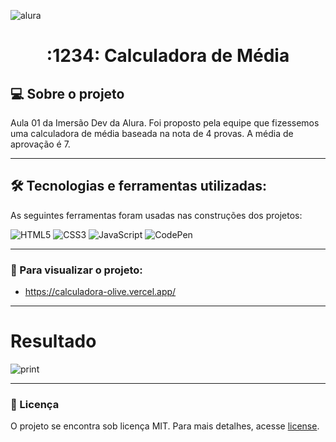 ![alura](https://i.pinimg.com/originals/c2/48/05/c248059edddbd62ec65af6235998f901.png)



<h1 align="center"> :1234: Calculadora de Média </h1>

## 💻 Sobre o projeto

Aula 01 da Imersão Dev da Alura. Foi proposto pela equipe que fizessemos uma calculadora de média baseada na nota de 4 provas. A média de aprovação é 7. 

---

## 🛠 Tecnologias e ferramentas utilizadas:

As seguintes ferramentas foram usadas nas construções dos projetos:

![HTML5](https://img.shields.io/badge/html5-%23E34F26.svg?style=for-the-badge&logo=html5&logoColor=white)
![CSS3](https://img.shields.io/badge/css3-%231572B6.svg?style=for-the-badge&logo=css3&logoColor=white)
![JavaScript](https://img.shields.io/badge/javascript-%23323330.svg?style=for-the-badge&logo=javascript&logoColor=%23F7DF1E)
![CodePen](https://img.shields.io/badge/Codepen-000000?style=for-the-badge&logo=codepen&logoColor=white)

---

### :eyes: Para visualizar o projeto:

- https://calculadora-olive.vercel.app/


----

# Resultado
![print](https://64.media.tumblr.com/0c8172774087177356f5cc68a1ef52ae/4824e67528c6bd9b-0f/s2048x3072/dffa378f93980747e8f425a1775cc231d32d360b.pnj)

---

### 📝 Licença

O projeto se encontra sob licença MIT. Para mais detalhes, acesse [license](LICENSE).
